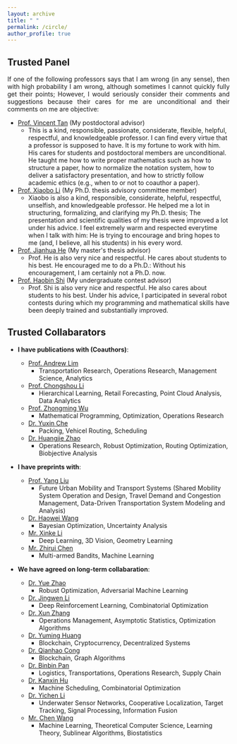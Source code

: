 ```yaml
---
layout: archive
title: " "
permalink: /circle/
author_profile: true
---
```


## Trusted Panel
<html><body>
<p align="justify">
If one of the following professors says that I am wrong (in any sense), then with high probability I am wrong, although sometimes I cannot quickly fully get their points; However, I would seriously consider their comments and suggestions because their cares for me are unconditional and their comments on me are objective:
</p>
</body></html>

  * [Prof. Vincent Tan](https://vyftan.github.io/) (My postdoctoral advisor)
    + This is a kind, responsible, passionate, considerate, flexible, helpful, respectful, and knowledgeable professor. I can find every virtue that a professor is supposed to have. It is my fortune to work with him. His cares for students and postdoctoral members are unconditional. He taught me how to write proper mathematics such as how to structure a paper, how to normalize the notation system, how to deliver a satisfactory presentation, and how to strictly follow academic ethics (e.g., when to or not to coauthor a paper).
  * [Prof. Xiaobo Li](https://cde.nus.edu.sg/isem/staff/li-xiaobo/) (My Ph.D. thesis advisory committee member)
    + Xiaobo is also a kind, responsible, considerate, helpful, respectful, unselfish, and knowledgeable professor. He helped me a lot in structuring, formalizing, and clarifying my Ph.D. thesis; The presentation and scientific qualities of my thesis were improved a lot under his advice. I feel extremely warm and respected everytime when I talk with him: He is trying to encourage and bring hopes to me (and, I believe, all his students) in his every word.
  * [Prof. Jianhua He](https://teacher.nwpu.edu.cn/en/j82zf0vfmf50835d3461429868736702.html) (My master's thesis advisor)
    + Prof. He is also very nice and respectful. He cares about students to his best. He encouraged me to do a Ph.D.: Without his encouragement, I am certainly not a Ph.D. now.
  * [Prof. Haobin Shi](https://teacher.nwpu.edu.cn/en/shihaobin.html) (My undergraduate contest advisor)
    + Prof. Shi is also very nice and respectful. He also cares about students to his best. Under his advice, I participated in several robot contests during which my programming and mathematical skills have been deeply trained and substantially improved.

## Trusted Collabarators
+ __I have publications with (Coauthors)__:
  * [Prof. Andrew Lim](https://scholar.google.com/citations?user=iDEgcFQAAAAJ&hl=en)
    - Transportation Research, Operations Research, Management Science, Analytics
  * [Prof. Chongshou Li](https://scholar.google.com/citations?user=pQsr70EAAAAJ&hl=en)
    - Hierarchical Learning, Retail Forecasting, Point Cloud Analysis, Data Analytics
  * [Prof. Zhongming Wu](https://scholar.google.com/citations?user=XaPAeGsAAAAJ&hl=en)
    - Mathematical Programming, Optimization, Operations Research
  * [Dr. Yuxin Che](https://scholar.google.com.sg/citations?user=Cj8PVYYAAAAJ&hl=en)
    - Packing, Vehicel Routing, Scheduling
  * [Dr. Huangjie Zhao](https://scholar.google.com/citations?user=IIf_h_8AAAAJ&hl=en)
    - Operations Research, Robust Optimization, Routing Optimization, Biobjective Analysis

+ __I have preprints with__:
  * [Prof. Yang Liu](https://www.nuslumos.org/)
    - Future Urban Mobility and Transport Systems (Shared Mobility System Operation and Design, Travel Demand and Congestion Management, Data-Driven Transportation System Modeling and Analysis)
  * [Dr. Haowei Wang](https://scholar.google.com/citations?user=FJKQJywAAAAJ&hl=en)
    - Bayesian Optimization, Uncertainty Analysis
  * [Mr. Xinke Li](https://scholar.google.com/citations?user=l4LPBs0AAAAJ&hl=zh-CN)
    - Deep Learning, 3D Vision, Geometry Learning
  * [Mr. Zhirui Chen](https://scholar.google.com/citations?user=MMxA2qAAAAAJ&hl=en)
    - Multi-armed Bandits, Machine Learning

+ __We have agreed on long-term collabaration__:
  * [Dr. Yue Zhao](https://scholar.google.com/citations?user=CGSAYhcAAAAJ&hl=en)
    - Robust Optimization, Adversarial Machine Learning
  * [Dr. Jingwen Li](https://scholar.google.com.sg/citations?user=2nbigR8AAAAJ&hl=en)
    - Deep Reinforcement Learning, Combinatorial Optimization
  * [Dr. Xun Zhang](https://scholar.google.com/citations?user=hHphcVMAAAAJ&hl=en)
    - Operations Management, Asymptotic Statistics, Optimization Algorithms
  * [Dr. Yuming Huang](https://scholar.google.com/citations?user=xv6lgqIAAAAJ&hl=en&oi=ao)
    - Blockchain, Cryptocurrency, Decentralized Systems
  * [Dr. Qianhao Cong](https://scholar.google.com/citations?user=BoyWviYAAAAJ&hl=en)
    - Blockchain, Graph Algorithms
  * [Dr. Binbin Pan](https://scholar.google.com/citations?user=fjOhMJoAAAAJ&hl=en)
    - Logistics, Transportations, Operations Research, Supply Chain
  * [Dr. Kanxin Hu](https://scholar.google.com/citations?user=o_oWtloAAAAJ&hl=en)
    - Machine Scheduling, Combinatorial Optimization
  * [Dr. Yichen Li](https://scholar.google.com/citations?user=GglmcQQAAAAJ&hl=en&oi=ao)
    - Underwater Sensor Networks, Cooperative Localization, Target Tracking, Signal Processing, Information Fusion
  * [Mr. Chen Wang](https://sites.google.com/view/chen-wang/home)
    - Machine Learning, Theoretical Computer Science, Learning Theory, Sublinear Algorithms, Biostatistics
  
